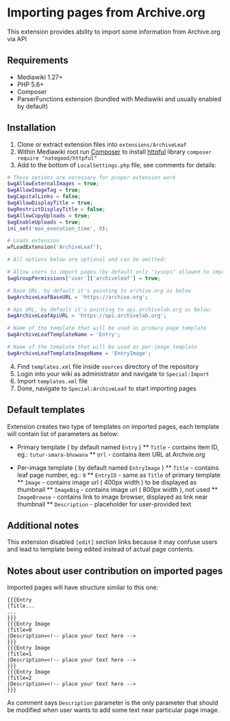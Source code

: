 # Importing pages from Archive.org

This extension provides ability to import some information from Archive.org via API

## Requirements

* Mediawiki 1.27+
* PHP 5.6+
* Composer
* ParserFunctions extension (bundled with Mediawiki and usually enabled by default)

## Installation

1. Clone or extract extension files into `extensions/ArchiveLeaf`
2. Within Mediawiki root run [Composer](https://getcomposer.org/) to install [httpful](http://phphttpclient.com/) library `composer require "nategood/httpful"`
3. Add to the bottom of `LocalSettings.php` file, see comments for details:

```php
# These options are necessary for proper extension work
$wgAllowExternalImages = true;
$wgAllowImageTag = true;
$wgCapitalLinks = false;
$wgAllowDisplayTitle = true;
$wgRestrictDisplayTitle = false;
$wgAllowCopyUploads = true;
$wgEnableUploads = true;
ini_set('max_execution_time', 0);

# Loads extension
wfLoadExtension('ArchiveLeaf');

# All options below are optional and can be omitted:

# Allow users to import pages (by default only "sysops" allowed to improt pages)
$wgGroupPermissions['user']['archiveleaf'] = true;

# Base URL, by default it's pointing to archive.org as below
$wgArchiveLeafBaseURL = 'https://archive.org';

# Api URL, by default it's pointing to api.archivelab.org as below:
$wgArchiveLeafApiURL = 'https://api.archivelab.org';

# Name of the template that will be used as primary page template
$wgArchiveLeafTemplateName = 'Entry';

# Name of the template that will be used as per-image template
$wgArchiveLeafTemplateImageName = 'EntryImage';
```

4. Find `templates.xml` file inside `sources` directory of the repository
5. Login into your wiki as administrator and navigate to `Special:Import`
6. Import `templates.xml` file
7. Done, navigate to `Special:ArchiveLeaf` to start importing pages

## Default templates

Extension creates two type of templates on imported pages, each template will contain
list of parameters as below:

* Primary template ( by default named `Entry` )
** `Title` - contains item ID, eg.: `tutur-smara-bhuwana`
** `Url` - contains item URL at Archvie.org

* Per-image template ( by default named `EntryImage` )
** `Title` - contains leaf page number, eg.: `0`
** `EntryID` - same as `Title` of primary template
** `Image` - contains image url ( 400px width ) to be displayed as thumbnail
** `ImageBig` - contains image url ( 800px width ), not used
** `ImageBrowse` - contains link to image browser, displayed as link near thumbnail
** `Description` - placeholder for user-provided text

## Additional notes

This extension disabled `[edit]` section links because it may confuse users and lead 
to template being edited instead of actual page contents.

## Notes about user contribution on imported pages

Imported pages will have structure similar to this one:

```
{{{Entry
|Title...
...
}}}
{{{Entry Image
|Title=0
|Description=<!-- place your text here -->
}}}
{{{Entry Image
|Title=1
|Description=<!-- place your text here -->
}}}
{{{Entry Image
|Title=2
|Description=<!-- place your text here -->
}}}
```

As comment says `Description` parameter is the only parameter that should be modified
when user wants to add some text near particular page image.
